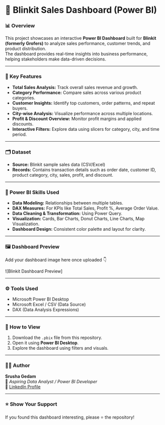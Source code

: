 # 🛒 Blinkit Sales Dashboard (Power BI)

### 📊 Overview
This project showcases an interactive **Power BI Dashboard** built for **Blinkit (formerly Grofers)** to analyze sales performance, customer trends, and product distribution.  
The dashboard provides real-time insights into business performance, helping stakeholders make data-driven decisions.

---

### 🧩 Key Features
- **Total Sales Analysis:** Track overall sales revenue and growth.
- **Category Performance:** Compare sales across various product categories.
- **Customer Insights:** Identify top customers, order patterns, and repeat buyers.
- **City-wise Analysis:** Visualize performance across multiple locations.
- **Profit & Discount Overview:** Monitor profit margins and applied discounts.
- **Interactive Filters:** Explore data using slicers for category, city, and time period.

---

### 🗂️ Dataset
- **Source:** Blinkit sample sales data (CSV/Excel)
- **Records:** Contains transaction details such as order date, customer ID, product category, city, sales, profit, and discount.

---

### 🧠 Power BI Skills Used
- **Data Modeling:** Relationships between multiple tables.
- **DAX Measures:** For KPIs like Total Sales, Profit %, Average Order Value.
- **Data Cleaning & Transformation:** Using Power Query.
- **Visualization:** Cards, Bar Charts, Donut Charts, Line Charts, Map Visualization.
- **Dashboard Design:** Consistent color palette and layout for clarity.

---

### 🖼️ Dashboard Preview
Add your dashboard image here once uploaded 👇

![Blinkit Dashboard Preview]

---

### ⚙️ Tools Used
- Microsoft Power BI Desktop  
- Microsoft Excel / CSV (Data Source)  
- DAX (Data Analysis Expressions)

---

### 🚀 How to View
1. Download the `.pbix` file from this repository.  
2. Open it using **Power BI Desktop**.  
3. Explore the dashboard using filters and visuals.

---

### 👩‍💻 Author
**Srusha Gedam**  
💼 *Aspiring Data Analyst / Power BI Developer*  
🔗 [LinkedIn Profile](https://www.linkedin.com/in/srushagedam)

---

### ⭐ Show Your Support
If you found this dashboard interesting, please ⭐ the repository!
